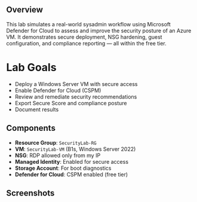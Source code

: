 ## Overview
This lab simulates a real-world sysadmin workflow using Microsoft Defender for Cloud to assess and improve the security posture of an Azure VM. It demonstrates secure deployment, NSG hardening, guest configuration, and compliance reporting — all within the free tier.

# Lab Goals
- Deploy a Windows Server VM with secure access
- Enable Defender for Cloud (CSPM)
- Review and remediate security recommendations
- Export Secure Score and compliance posture
- Document results

## Components
- **Resource Group**: `SecurityLab-RG`
- **VM**: `SecurityLab-VM` (B1s, Windows Server 2022)
- **NSG**: RDP allowed only from my IP
- **Managed Identity**: Enabled for secure access
- **Storage Account**: For boot diagnostics
- **Defender for Cloud**: CSPM enabled (free tier)

## Screenshots
